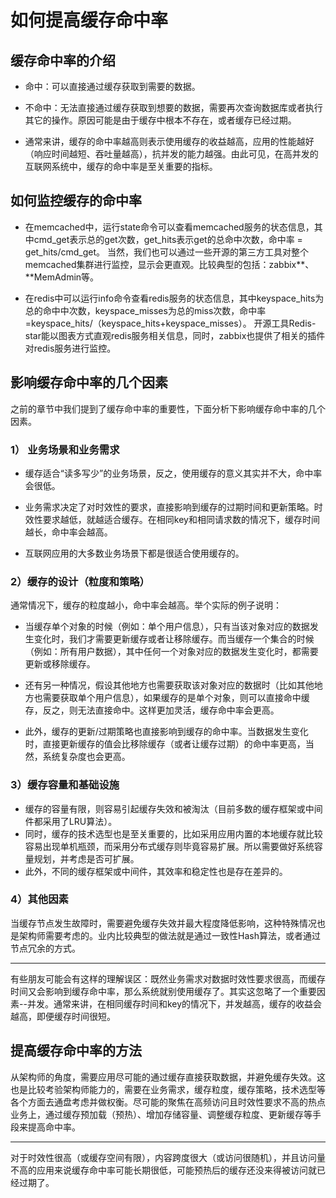 # 如何提高缓存命中率
## 缓存命中率的介绍
- 命中：可以直接通过缓存获取到需要的数据。

- 不命中：无法直接通过缓存获取到想要的数据，需要再次查询数据库或者执行其它的操作。原因可能是由于缓存中根本不存在，或者缓存已经过期。

- 通常来讲，缓存的命中率越高则表示使用缓存的收益越高，应用的性能越好（响应时间越短、吞吐量越高），抗并发的能力越强。由此可见，在高并发的互联网系统中，缓存的命中率是至关重要的指标。

## 如何监控缓存的命中率
- 在memcached中，运行state命令可以查看memcached服务的状态信息，其中cmd_get表示总的get次数，get_hits表示get的总命中次数，命中率 = get_hits/cmd_get。
当然，我们也可以通过一些开源的第三方工具对整个memcached集群进行监控，显示会更直观。比较典型的包括：zabbix**、**MemAdmin等。

- 在redis中可以运行info命令查看redis服务的状态信息，其中keyspace_hits为总的命中中次数，keyspace_misses为总的miss次数，命中率=keyspace_hits/（keyspace_hits+keyspace_misses）。
开源工具Redis-star能以图表方式直观redis服务相关信息，同时，zabbix也提供了相关的插件对redis服务进行监控。

## 影响缓存命中率的几个因素
之前的章节中我们提到了缓存命中率的重要性，下面分析下影响缓存命中率的几个因素。

### 1） 业务场景和业务需求
- 缓存适合“读多写少”的业务场景，反之，使用缓存的意义其实并不大，命中率会很低。

- 业务需求决定了对时效性的要求，直接影响到缓存的过期时间和更新策略。时效性要求越低，就越适合缓存。在相同key和相同请求数的情况下，缓存时间越长，命中率会越高。

- 互联网应用的大多数业务场景下都是很适合使用缓存的。

### 2）缓存的设计（粒度和策略）
通常情况下，缓存的粒度越小，命中率会越高。举个实际的例子说明：

- 当缓存单个对象的时候（例如：单个用户信息），只有当该对象对应的数据发生变化时，我们才需要更新缓存或者让移除缓存。而当缓存一个集合的时候（例如：所有用户数据），其中任何一个对象对应的数据发生变化时，都需要更新或移除缓存。

- 还有另一种情况，假设其他地方也需要获取该对象对应的数据时（比如其他地方也需要获取单个用户信息），如果缓存的是单个对象，则可以直接命中缓存，反之，则无法直接命中。这样更加灵活，缓存命中率会更高。

- 此外，缓存的更新/过期策略也直接影响到缓存的命中率。当数据发生变化时，直接更新缓存的值会比移除缓存（或者让缓存过期）的命中率更高，当然，系统复杂度也会更高。

### 3）缓存容量和基础设施
- 缓存的容量有限，则容易引起缓存失效和被淘汰（目前多数的缓存框架或中间件都采用了LRU算法）。
- 同时，缓存的技术选型也是至关重要的，比如采用应用内置的本地缓存就比较容易出现单机瓶颈，而采用分布式缓存则毕竟容易扩展。所以需要做好系统容量规划，并考虑是否可扩展。
- 此外，不同的缓存框架或中间件，其效率和稳定性也是存在差异的。

### 4）其他因素
当缓存节点发生故障时，需要避免缓存失效并最大程度降低影响，这种特殊情况也是架构师需要考虑的。业内比较典型的做法就是通过一致性Hash算法，或者通过节点冗余的方式。

---

有些朋友可能会有这样的理解误区：既然业务需求对数据时效性要求很高，而缓存时间又会影响到缓存命中率，那么系统就别使用缓存了。其实这忽略了一个重要因素--并发。通常来讲，在相同缓存时间和key的情况下，并发越高，缓存的收益会越高，即便缓存时间很短。

## 提高缓存命中率的方法
从架构师的角度，需要应用尽可能的通过缓存直接获取数据，并避免缓存失效。这也是比较考验架构师能力的，需要在业务需求，缓存粒度，缓存策略，技术选型等各个方面去通盘考虑并做权衡。尽可能的聚焦在高频访问且时效性要求不高的热点业务上，通过缓存预加载（预热）、增加存储容量、调整缓存粒度、更新缓存等手段来提高命中率。

---

对于时效性很高（或缓存空间有限），内容跨度很大（或访问很随机），并且访问量不高的应用来说缓存命中率可能长期很低，可能预热后的缓存还没来得被访问就已经过期了。